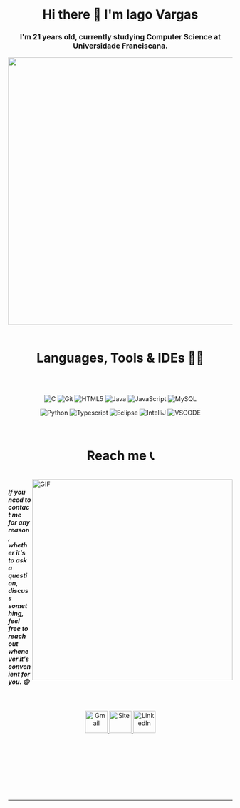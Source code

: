 <div align="center">
  
  # Hi there 👋 I'm Iago Vargas
  ### I'm 21 years old, currently studying Computer Science at Universidade Franciscana.
  
  <img src="https://media1.tenor.com/m/u-ScnUCXJYQAAAAd/rdr2-red-dead-redemption2.gif" width="600" />


</div>


</br>


<div align="center">
  
  # Languages, Tools & IDEs 👨‍💻

  <br>
  <br>
  <p>
	<img alt="C" src="https://img.shields.io/badge/c-%2300599C.svg?style=for-the-badge&logo=c&logoColor=white" />
	<img alt="Git" src="https://img.shields.io/badge/-Git-F05032?style=for-the-badge&logo=git&logoColor=white" />
	<img alt="HTML5" src="https://img.shields.io/badge/-HTML5-E34F26?style=for-the-badge&logo=html5&logoColor=white" />
	<img alt="Java" src="https://img.shields.io/badge/Java-ED8B00?style=for-the-badge&logo=openjdk&logoColor=white" />
	<img alt="JavaScript" src="https://img.shields.io/badge/JavaScript-F7DF1E?logo=JavaScript&logoColor=000&style=for-the-badge" />
	<img alt="MySQL" src="https://img.shields.io/badge/Mysql-2CA5E0?style=for-the-badge&logo=mysql&logoColor=white" />
</p>

<p>
	<img alt="Python" src="https://img.shields.io/badge/-Python-43853d?style=for-the-badge&logo=python&logoColor=white" />
	<img alt="Typescript" src="https://shields.io/badge/TypeScript-3178C6?logo=TypeScript&logoColor=FFF&style=for-the-badge" />
	<img alt="Eclipse" src="https://img.shields.io/badge/Eclipse-FE7A16.svg?style=for-the-badge&logo=Eclipse&logoColor=white" />
	<img alt="IntelliJ" src="https://img.shields.io/badge/IntelliJIDEA-000000.svg?style=for-the-badge&logo=intellij-idea&logoColor=white" />
	<img alt="VSCODE" src="https://img.shields.io/badge/Visual%20Studio%20Code-0078d7.svg?style=for-the-badge&logo=visual-studio-code&logoColor=white" />
</p>

  <br>
  
</div>

<div align="center">

  # Reach me 📞

</div>

<p>
 </br>

<img hight="320" width="450" align="right" alt="GIF" src="https://media1.tenor.com/m/4fUx9DqJV3EAAAAC/pok%C3%A9mon-pokemon.gif">

<h5> If you need to contact me for any reason, whether it's to ask a question, discuss something, feel free to reach out whenever it's convenient for you. 😊 </h5>
<br/><br/>
<div align="center">
  <a href="mailto:iagovargas42@gmail.com">
    <img alt="Gmail" width="50" height="50" src="https://cdn-icons-png.flaticon.com/128/732/732200.png" />
  </a>
  <a href="https://www.iagovargas.com">
    <img alt="Site" width="50" height="50" src="https://cdn-icons-png.flaticon.com/128/8743/8743996.png" />
  </a>
  <a href="https://www.linkedin.com/in/iago-vargas-backend">
    <img alt="LinkedIn" width="50" height="50" src="https://cdn-icons-png.flaticon.com/128/3536/3536505.png" />
  </a>
</div>



 </p>

</br>
</br>
</br>
</br>
</br>
</br>
</br>


*************

